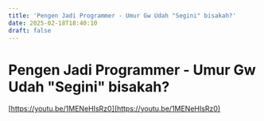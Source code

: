 ```yaml
---
title: 'Pengen Jadi Programmer - Umur Gw Udah "Segini" bisakah?'
date: 2025-02-18T18:40:10
draft: false
---
```


# Pengen Jadi Programmer - Umur Gw Udah "Segini" bisakah?

[https://youtu.be/1MENeHIsRz0](https://youtu.be/1MENeHIsRz0)
